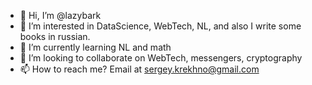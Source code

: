 - 👋 Hi, I’m @lazybark
- 👀 I’m interested in DataScience, WebTech, NL, and also I write some books in russian.
- 🌱 I’m currently learning NL and math
- 💞️ I’m looking to collaborate on WebTech, messengers, cryptography
- 📫 How to reach me? Email at sergey.krekhno@gmail.com

<!---
lazybark/lazybark is a ✨ special ✨ repository because its `README.md` (this file) appears on your GitHub profile.
You can click the Preview link to take a look at your changes.
--->
